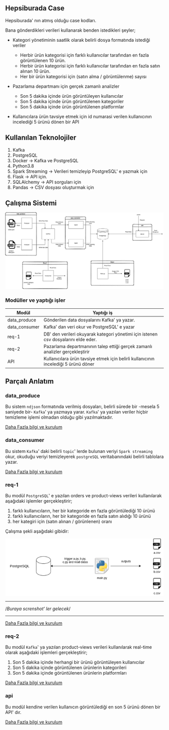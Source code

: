## Hepsiburada Case

Hepsiburada' nın atmış olduğu case kodları.

Bana gönderdikleri verileri kullanarak benden istedikleri şeyler;

* Kategori yönetiminin saatlik olarak belirli dosya formatında istediği veriler
    * Herbir ürün kategorisi için farklı kullanıcılar tarafından en fazla görüntülenen 10 ürün.
    * Herbir ürün kategorisi için farklı kullanıcılar tarafından en fazla satın alınan 10 ürün.
    * Her bir ürün kategorisi için (satın alma / görüntülenme) sayısı

* Pazarlama departmanı için gerçek zamanlı analizler
    * Son 5 dakika içinde ürün görüntüleyen kullanıcılar
    * Son 5 dakika içinde ürün görüntülenen kategoriler
    * Son 5 dakika içinde ürün görüntülenen platformlar

* Kullanıcılara ürün tavsiye etmek için id numarasi verilen kullanıcının incelediği 5 ürünü dönen bir API

## Kullanılan Teknolojiler

1. Kafka
2. PostgreSQL
3. Docker -> Kafka ve PostgreSQL
4. Python3.8
5. Spark Streaming -> Verileri temizleyip PostgreSQL' e yazmak için
6. Flask -> API için.
7. SQLAlchemy -> API sorguları için
8. Pandas -> CSV dosyası oluşturmak için

## Çalışma Sistemi

![diagram](img/diagram.png)


### Modüller ve yaptığı işler


Modül | Yaptığı iş
--- | ---
data_produce    | Gönderilen data dosyalarını Kafka' ya yazar.
data_consumer   | Kafka' dan veri okur ve PostgreSQL' e yazar
req-1           | DB' den verileri okuyarak kategori yönetimi için istenen csv dosyalarını elde eder.
req-2           | Pazarlama departmanının talep ettiği gerçek zamanlı analizler gerçekleştirir
API             | Kullanıcılara ürün tavsiye etmek için belirli kullanıcının incelediği 5 ürünü döner


## Parçalı Anlatım

### data_produce

Bu sistem `ndjson` formatında verilmiş dosyaları, belirli sürede bir -mesela 5 saniyede bir- `Kafka`' ya yazmaya yarar. `Kafka`' ya yazılan veriler hiçbir temizleme işlemi olmadan olduğu gibi yazılmaktadır. 

[Daha Fazla bilgi ve kurulum](https://github.com/cevatarmutlu/hepsiburada_case/tree/master/code/data_produce)

### data_consumer

Bu sistem `Kafka`' daki belirli `topic`' lerde bulunan veriyi `Spark streaming` okur, okuduğu veriyi temizleyerek `postgreSQL` veritabanındaki belirli tablolara yazar.

[Daha Fazla bilgi ve kurulum](https://github.com/cevatarmutlu/hepsiburada_case/tree/master/code/data_consumer)


### req-1

Bu modül `PostgreSQL`' e yazılan orders ve product-views verileri kullanılarak aşağıdaki işlemler gerçekleştirir;
1. farklı kullanıcıların, her bir kategoride en fazla görüntülediği 10 ürünü
2. farklı kullanıcıların, her bir kategoride en fazla satın alıdığı 10 ürünü
3. her kategiri için (satın alınan / görünlenen) oranı

Çalışma şekli aşağıdaki gibidir:

![req1-diagram](img/req1-diagram.png)

******************************************
/*Buraya screnshot' ler gelecek*/
******************************************

[Daha Fazla bilgi ve kurulum](https://github.com/cevatarmutlu/hepsiburada_case/tree/master/code/req1)

### req-2

Bu modül `Kafka`' ya yazılan product-views verileri kullanılarak real-time olarak aşağıdaki işlemleri gerçekleştirir;
1. Son 5 dakika içinde herhangi bir ürünü görüntüleyen kullanıcılar
2. Son 5 dakika içinde görüntülenen ürünlerin kategorileri
3. Son 5 dakika içinde görüntülenen ürünlerin platformları

[Daha Fazla bilgi ve kurulum](https://github.com/cevatarmutlu/hepsiburada_case/tree/master/code/req2)


### api

Bu modül kendine verilen kullanıcın görüntülediği en son 5 ürünü dönen bir API' dır.

[Daha Fazla bilgi ve kurulum](https://github.com/cevatarmutlu/hepsiburada_case/tree/master/code/api)